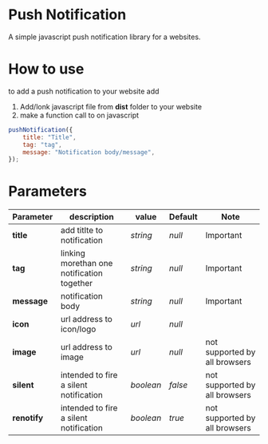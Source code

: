 # Push Notification

A simple javascript push notification library for a websites.
# How to use
to add a push notification to your website add

1. Add/lonk javascript file from **dist** folder to your website
2. make a function call to on javascript

``` js
pushNotification({
    title: "Title",
    tag: "tag",
    message: "Notification body/message",
});
```
# Parameters

| Parameter | description | value | Default | Note|
|----|------|----|----|------ |
|__title__|add titlte to notification | _string_ | _null_|Important|
|**tag**|linking morethan one notification together| _string_ | _null_|Important|
|__message__|notification body| _string_ | _null_|Important|
|__icon__|url address to icon/logo|_url_|_null_||
|**image**|url address to image|_url_|_null_|not supported by all browsers|
|**silent**|intended to fire a silent notification|_boolean_|_false_|not supported by all browsers|
|**renotify**|intended to fire a silent notification|_boolean_|_true_|not supported by all browsers|

